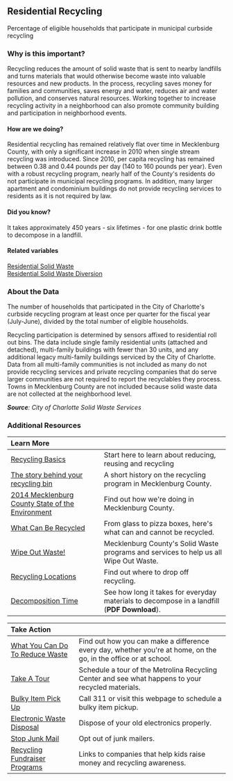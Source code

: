 ## Residential Recycling
Percentage of eligible households that participate in municipal curbside recycling

### Why is this important?
Recycling reduces the amount of solid waste that is sent to nearby landfills and turns materials that would otherwise become waste into valuable resources and new products. In the process, recycling saves money for families and communities, saves energy and water, reduces air and water pollution, and conserves natural resources. Working together to increase recycling activity in a neighborhood can also promote community building and participation in neighborhood events.

#### How are we doing?
Residential recycling has remained relatively flat over time in Mecklenburg County, with only a significant increase in 2010 when single stream recycling was introduced. Since 2010, per capita recycling has remained between 0.38 and 0.44 pounds per day (140 to 160 pounds per year). Even with a robust recycling program, nearly half of the County's residents do not participate in municipal recycling programs. In addition, many larger apartment and condominium buildings do not provide recycling services to residents as it is not required by law.

#### Did you know?
It takes approximately 450 years - six lifetimes - for one plastic drink bottle to decompose in a landfill.

#### Related variables
<a href="javascript:void(0)" onclick="changeMetric('m24')">Residential Solid Waste</a>  
<a href="javascript:void(0)" onclick="changeMetric('m25')">Residential Solid Waste Diversion</a>  

### About the Data
The number of households that participated in the City of Charlotte's curbside recycling program at least once per quarter for the fiscal year (July-June), divided by the total number of eligible households. 

Recycling participation is determined by sensors affixed to residential roll out bins. The data include single family residential units (attached and detached), multi-family buildings with fewer than 30 units, and any additional legacy multi-family buildings serviced by the City of Charlotte. Data from all multi-family communities is not included as many do not provide recycling services and private recycling companies that do serve larger communities are not required to report the recyclables they process. Towns in Mecklenburg County are not included because solid waste data are not collected at the neighborhood level.

_**Source**: City of Charlotte Solid Waste Services_

### Additional Resources
|Learn More |     |
|:- |:- |
|[Recycling Basics](http://www2.epa.gov/recycle)|Start here to learn about reducing, reusing and recycling
|[The story behind your recycling bin](http://ui.uncc.edu/story/charlotte-recycling-waste-reduction) | A short history on the recycling program in Mecklenburg County.
|[2014 Mecklenburg County State of the Environment](http://charmeck.org/mecklenburg/county/LUESA/SOER/Pages/ResidentialRecycling.aspx) | Find out how we're doing in Mecklenburg County.
|[What Can Be Recycled](http://charmeck.org/city/charlotte/SWS/CurbIt/Recycling/Pages/Home.aspx)|From glass to pizza boxes, here's what can and cannot be recycled.
|[Wipe Out Waste!](http://charmeck.org/mecklenburg/county/LUESA/SolidWaste/ResidentialRecycling/Pages/default.aspx) | Mecklenburg County's Solid Waste programs and services to help us all Wipe Out Waste.
|[Recycling Locations](http://charmeck.org/mecklenburg/county/LUESA/SolidWaste/RecyclingDropOffCenters/Pages/default.aspx)|Find out where to drop off recycling.
|[Decomposition Time](http://des.nh.gov/organization/divisions/water/wmb/coastal/trash/documents/marine_debris.pdf) |See how long it takes for everyday materials to decompose in a landfill (**PDF Download**).


|Take Action|     |
|:- |:- |
| [What You Can Do To Reduce Waste](http://www3.epa.gov/climatechange/climate-change-waste/life-cycle-diagram.html) | Find out how you can make a difference every day, whether you're at home, on the go, in the office or at school.
| [Take A Tour](http://charmeck.org/mecklenburg/county/luesa/solidwaste/schoolandkidsrecyclecorner/pages/recyclingcentertours.aspx) | Schedule a tour of the Metrolina Recycling Center and see what happens to your recycled materials.
|[ Bulky Item Pick Up](http://charmeck.org/city/charlotte/SWS/CurbIt/BulkyItems/Pages/Home.aspx)|Call 311 or visit this webpage to schedule a bulky item pickup.
|[Electronic Waste Disposal](http://charmeck.org/city/charlotte/SWS/FAQ/Pages/ElectronicWasteLandfillBan.aspx)|Dispose of your old electronics properly.
|[Stop Junk Mail](http://www.catalogchoice.org)|Opt out of junk mailers.
|[Recycling Fundraiser Programs](http://charmeck.org/mecklenburg/county/LUESA/SolidWaste/SchoolandKidsRecycleCorner/Pages/RecyclingFundraiserPrograms.aspx) | Links to companies that help kids raise money and recycling awareness.

